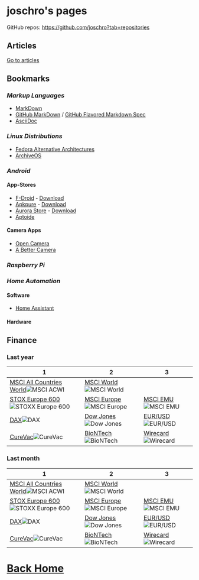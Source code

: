joschro's pages
===============
GitHub repos: <https://github.com/joschro?tab=repositories>

Articles
--------
[Go to articles](articles/)

Bookmarks
---------

### *Markup Languages*
- [MarkDown](https://github.com/adam-p/markdown-here/wiki/Markdown-Cheatsheet)
- [GitHub MarkDown](https://guides.github.com/features/mastering-markdown/) / [GitHub Flavored Markdown Spec](https://github.github.com/gfm/)
- [AsciiDoc](https://asciidoctor.org/docs/asciidoc-syntax-quick-reference)

### *Linux Distributions*
- [Fedora Alternative Architectures](https://alt.fedoraproject.org/alt/)
- [ArchiveOS](https://archiveos.org/)

### *Android*
#### **App-Stores**
- [F-Droid](https://f-droid.org/) - [Download](https://f-droid.org/FDroid.apk)
- [Apkpure](https://apkpure.com/) - [Download](https://apkpure.com/apkpure/com.apkpure.aegon/download?from=aegon)
- [Aurora Store](https://auroraoss.com/) - [Download](https://f-droid.org/packages/com.aurora.store/)
- [Aptoide](https://www.aptoide.com/)

#### **Camera Apps**
- [Open Camera](https://play.google.com/store/apps/details?id=net.sourceforge.opencamera)
- [A Better Camera](https://play.google.com/store/apps/details?id=com.almalence.opencam)

### *Raspberry Pi*

### *Home Automation*
#### **Software**
- [Home Assistant](https://www.home-assistant.io/)

#### **Hardware**


Finance
-------
### Last year
1 | 2 | 3
---|---|---
[MSCI All Countries World](https://www.finanzen.net/etf/spdr-msci-acwi-etf-ie00b44z5b48)![MSCI ACWI](https://c.finanzen.net/Chart.axd?charttype=FundPriceChart&isin=IE00B44Z5B48&months=12)|[MSCI World](https://www.finanzen.net/etf/lyxor-msci-world-etf-fr0010315770)![MSCI World](https://c.finanzen.net/Chart.axd?charttype=FundPriceChart&isin=FR0010315770&months=12)
[STOX Europe 600](https://www.finanzen.net/etf/ishares-stoxx-europe-600-etf-de0002635307)![STOXX Europe 600](https://c.finanzen.net/Chart.axd?charttype=FundPriceChart&isin=DE0002635307&months=12)|[MSCI Europe](https://www.finanzen.net/etf/hsbc-msci-europe-etf-ie00b5bd5k76)![MSCI Europe](https://c.finanzen.net/Chart.axd?charttype=FundPriceChart&isin=IE00B5BD5K76&months=12)|[MSCI EMU](https://www.finanzen.net/etf/ubs-etf-msci-emu-etf-a-lu0147308422)![MSCI EMU](https://c.finanzen.net/Chart.axd?charttype=FundPriceChart&isin=LU0147308422&months=12)
[DAX](https://www.finanzen.net/etf/xtrackers-dax-income-etf-1d-lu0838782315)![DAX](https://c.finanzen.net/Chart.axd?charttype=FundPriceChart&isin=LU0838782315&months=12)|[Dow Jones](https://www.finanzen.net/index/dow_jones)![Dow Jones](https://c.finanzen.net/chart.gfx?chartType=1&time=10000&dateStart=&dateEnd=&height=500&width=960&symbol=DJI.DJ&exchangeId=101&countryId=840&volumeUnit=0&gridGlobalOff=0&fill=0)|[EUR/USD](https://www.finanzen.net/devisen/dollar/chart)![EUR/USD](https://c.finanzen.net/cst/FinanzenDe/chart.aspx?instruments=1,946681,148,333&style=line_year&period=OneYear&timezone=W.%20Europe%20Standard%20Time)
[CureVac](https://www.finanzen.net/aktien/curevac-aktie)![CureVac](https://c.finanzen.net/chart.gfx?chartType=1&time=600&height=500&width=960&symbol=NL0015436031&exchangeId=2&volumeUnit=1&gridGlobalOff=0)|[BioNTech](https://www.finanzen.net/aktien/biontech-aktie)![BioNTech](https://c.finanzen.net/chart.gfx?chartType=1&time=10000&height=500&width=960&symbol=US09075V1026&exchangeId=2&volumeUnit=1&gridGlobalOff=0)|[Wirecard](https://www.finanzen.net/aktien/wirecard-aktie)![Wirecard](https://c.finanzen.net/chart.gfx?chartType=1&time=10000&height=500&width=960&symbol=DE0007472060&exchangeId=2&volumeUnit=1&gridGlobalOff=0)

### Last month
1 | 2 | 3
---|---|---
[MSCI All Countries World](https://www.finanzen.net/etf/spdr-msci-acwi-etf-ie00b44z5b48)![MSCI ACWI](https://c.finanzen.net/Chart.axd?charttype=FundPriceChart&isin=IE00B44Z5B48&months=1)|[MSCI World](https://www.finanzen.net/etf/lyxor-msci-world-etf-fr0010315770)![MSCI World](https://c.finanzen.net/Chart.axd?charttype=FundPriceChart&isin=FR0010315770&months=1)
[STOX Europe 600](https://www.finanzen.net/etf/ishares-stoxx-europe-600-etf-de0002635307)![STOXX Europe 600](https://c.finanzen.net/Chart.axd?charttype=FundPriceChart&isin=DE0002635307&months=1)|[MSCI Europe](https://www.finanzen.net/etf/hsbc-msci-europe-etf-ie00b5bd5k76)![MSCI Europe](https://c.finanzen.net/Chart.axd?charttype=FundPriceChart&isin=IE00B5BD5K76&months=1)|[MSCI EMU](https://www.finanzen.net/etf/ubs-etf-msci-emu-etf-a-lu0147308422)![MSCI EMU](https://c.finanzen.net/Chart.axd?charttype=FundPriceChart&isin=LU0147308422&months=1)
[DAX](https://www.finanzen.net/etf/xtrackers-dax-income-etf-1d-lu0838782315)![DAX](https://c.finanzen.net/Chart.axd?charttype=FundPriceChart&isin=LU0838782315&months=1)|[Dow Jones](https://www.finanzen.net/index/dow_jones)![Dow Jones](https://c.finanzen.net/chart.gfx?chartType=1&time=100&dateStart=&dateEnd=&height=500&width=960&symbol=DJI.DJ&exchangeId=101&countryId=840&volumeUnit=0&gridGlobalOff=0&fill=0)|[EUR/USD](https://www.finanzen.net/devisen/dollar/chart)![EUR/USD](https://c.finanzen.net/cst/FinanzenDe/chart.aspx?instruments=1,946681,148,333&style=line_year&period=OneWeek&timezone=W.%20Europe%20Standard%20Time)
[CureVac](https://www.finanzen.net/aktien/curevac-aktie)![CureVac](https://c.finanzen.net/chart.gfx?chartType=1&time=100&height=500&width=960&symbol=NL0015436031&exchangeId=2&volumeUnit=1&gridGlobalOff=0)|[BioNTech](https://www.finanzen.net/aktien/biontech-aktie)![BioNTech](https://c.finanzen.net/chart.gfx?chartType=1&time=100&height=500&width=960&symbol=US09075V1026&exchangeId=2&volumeUnit=1&gridGlobalOff=0)|[Wirecard](https://www.finanzen.net/aktien/wirecard-aktie)![Wirecard](https://c.finanzen.net/chart.gfx?chartType=1&time=100&height=500&width=960&symbol=DE0007472060&exchangeId=2&volumeUnit=1&gridGlobalOff=0)


# [Back Home](https://joschro.github.io/)

